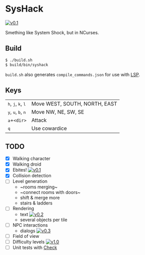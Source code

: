SysHack
=======

[![v0.1](https://img.shields.io/badge/dev-v0.1-brightgreen.svg)](../../tree/v0.1)

Smething like System Shock, but in NCurses.

## Build

```sh
$ ./build.sh
$ build/bin/syshack
```

`build.sh` also generates `compile_commands.json` for use with
[LSP](https://github.com/microsoft/language-server-protocol).

## Keys

|                                                        |                               |
| ---                                                    | ---                           |
| <kbd>h</kbd>, <kbd>j</kbd>, <kbd>k</kbd>, <kbd>l</kbd> | Move WEST, SOUTH, NORTH, EAST |
| <kbd>y</kbd>, <kbd>u</kbd>, <kbd>b</kbd>, <kbd>n</kbd> | Move NW, NE, SW, SE           |
| <kbd>a</kbd>+`<dir>`                                   | Attack                        |
| <kbd>q</kbd>                                           | Use cowardice                 |

## TODO

- [x] Walking character
- [x] Walking droid
- [x] Ebites!
  [![v0.1](https://img.shields.io/badge/-v0.1-brightgreen.svg)](../../tree/v0.1)
- [x] Collision detection
- [ ] Level generation
  - ~rooms merging~
  - ~connect rooms with doors~
  - shift & merge more
  - stairs & ladders
- [ ] Rendering
  - text
  [![v0.2](https://img.shields.io/badge/-v0.2-lightgray.svg)](../../tree/v0.2)
  - several objects per tile
- [ ] NPC interactions
  - dialogs
  [![v0.3](https://img.shields.io/badge/-v0.3-lightgray.svg)](../../tree/v0.3)
- [ ] Field of view
- [ ] Difficulty levels
  [![v1.0](https://img.shields.io/badge/-v1.0-lightgray.svg)](../../tree/v1.0)
- [ ] Unit tests with [Check](https://github.com/libcheck/check)
